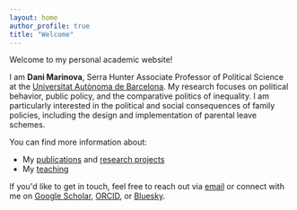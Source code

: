 ```yaml
---
layout: home
author_profile: true
title: "Welcome"
---
```


Welcome to my personal academic website!

I am **Dani Marinova**, Serra Hunter Associate Professor of Political Science at the [Universitat Autònoma de Barcelona](https://www.uab.cat). My research focuses on political behavior, public policy, and the comparative politics of inequality. I am particularly interested in the political and social consequences of family policies, including the design and implementation of parental leave schemes.

You can find more information about:

- My [publications](/personal/publications/) and [research projects](/personal/projects/)
- My [teaching](/personal/teaching/)

If you'd like to get in touch, feel free to reach out via [email](mailto:dani.marinova@uab.cat) or connect with me on [Google Scholar](https://scholar.google.com/citations?user=0Qgt2pUAAAAJ&hl=en), [ORCID](https://orcid.org/0000-0001-7067-6792), or [Bluesky](https://bsky.app/profile/petroleuse-sbd.bsky.social).
